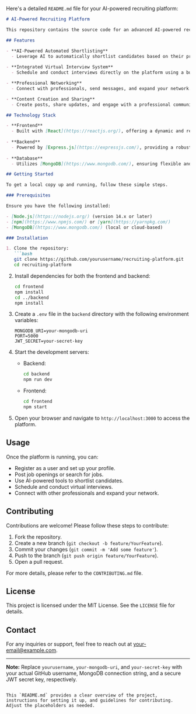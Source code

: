Here's a detailed `README.md` file for your AI-powered recruiting platform:

```markdown
# AI-Powered Recruiting Platform

This repository contains the source code for an advanced AI-powered recruiting platform designed to modernize and streamline the hiring process. The platform integrates AI-driven candidate shortlisting, virtual interviews, professional networking, and more.

## Features

- **AI-Powered Automated Shortlisting**
  - Leverage AI to automatically shortlist candidates based on their profiles and job requirements.
  
- **Integrated Virtual Interview System**
  - Schedule and conduct interviews directly on the platform using a built-in system similar to Google Meet.

- **Professional Networking**
  - Connect with professionals, send messages, and expand your network.

- **Content Creation and Sharing**
  - Create posts, share updates, and engage with a professional community.

## Technology Stack

- **Frontend**
  - Built with [React](https://reactjs.org/), offering a dynamic and responsive user interface.
  
- **Backend**
  - Powered by [Express.js](https://expressjs.com/), providing a robust server-side architecture.
  
- **Database**
  - Utilizes [MongoDB](https://www.mongodb.com/), ensuring flexible and scalable data management.

## Getting Started

To get a local copy up and running, follow these simple steps.

### Prerequisites

Ensure you have the following installed:

- [Node.js](https://nodejs.org/) (version 14.x or later)
- [npm](https://www.npmjs.com/) or [yarn](https://yarnpkg.com/)
- [MongoDB](https://www.mongodb.com/) (local or cloud-based)

### Installation

1. Clone the repository:
   ```bash
   git clone https://github.com/yourusername/recruiting-platform.git
   cd recruiting-platform
   ```

2. Install dependencies for both the frontend and backend:
   ```bash
   cd frontend
   npm install
   cd ../backend
   npm install
   ```

3. Create a `.env` file in the `backend` directory with the following environment variables:
   ```env
   MONGODB_URI=your-mongodb-uri
   PORT=5000
   JWT_SECRET=your-secret-key
   ```

4. Start the development servers:
   - Backend:
     ```bash
     cd backend
     npm run dev
     ```
   - Frontend:
     ```bash
     cd frontend
     npm start
     ```

5. Open your browser and navigate to `http://localhost:3000` to access the platform.

## Usage

Once the platform is running, you can:

- Register as a user and set up your profile.
- Post job openings or search for jobs.
- Use AI-powered tools to shortlist candidates.
- Schedule and conduct virtual interviews.
- Connect with other professionals and expand your network.

## Contributing

Contributions are welcome! Please follow these steps to contribute:

1. Fork the repository.
2. Create a new branch (`git checkout -b feature/YourFeature`).
3. Commit your changes (`git commit -m 'Add some feature'`).
4. Push to the branch (`git push origin feature/YourFeature`).
5. Open a pull request.

For more details, please refer to the `CONTRIBUTING.md` file.

## License

This project is licensed under the MIT License. See the `LICENSE` file for details.

## Contact

For any inquiries or support, feel free to reach out at [your-email@example.com](mailto:your-email@example.com).

---

**Note:** Replace `yourusername`, `your-mongodb-uri`, and `your-secret-key` with your actual GitHub username, MongoDB connection string, and a secure JWT secret key, respectively.
```

This `README.md` provides a clear overview of the project, instructions for setting it up, and guidelines for contributing. Adjust the placeholders as needed.
